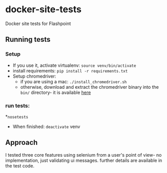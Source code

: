 # docker-site-tests
Docker site tests for Flashpoint

## Running tests
### Setup

* If you use it, activate virtualenv: `source venv/bin/activate`
* install requirements: `pip install -r requirements.txt`
* Setup chromedriver:
    * if you are using a mac: `./install_chromedriver.sh`
    * otherwise, download and extract the chromedriver binary into the `bin/` directory- it is available [here](http://chromedriver.storage.googleapis.com/index.html?path=2.23/)

### run tests: 
*`nosetests`
* When finished: `deactivate` venv

## Approach
I tested three core features using selenium from a user's point of view- no implementation, just validating ui messages. further details are available in the test code.
